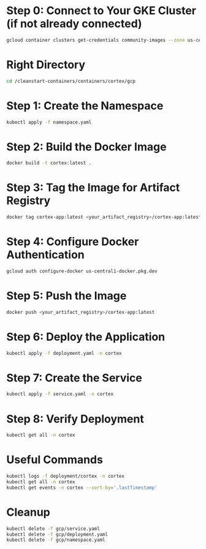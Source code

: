# Step 0: Connect to Your GKE Cluster (if not already connected)
```bash
gcloud container clusters get-credentials community-images --zone us-central1-a
```
# Right Directory
```bash
cd /cleanstart-containers/containers/cortex/gcp
```

# Step 1: Create the Namespace
```bash
kubectl apply -f namespace.yaml
```

# Step 2: Build the Docker Image
```bash
docker build -t cortex:latest .
```

# Step 3: Tag the Image for Artifact Registry
```bash
docker tag cortex-app:latest <your_artifact_registry>/cortex-app:latest
```

# Step 4: Configure Docker Authentication
```bash
gcloud auth configure-docker us-central1-docker.pkg.dev
```

# Step 5: Push the Image
```bash
docker push <your_artifact_registry>/cortex-app:latest
```

# Step 6: Deploy the Application
```bash
kubectl apply -f deployment.yaml -n cortex
```

# Step 7: Create the Service
```bash
kubectl apply -f service.yaml -n cortex
```

# Step 8: Verify Deployment
```bash
kubectl get all -n cortex
```

# Useful Commands
```bash
kubectl logs -f deployment/cortex -n cortex
kubectl get all -n cortex
kubectl get events -n cortex --sort-by='.lastTimestamp'
```

# Cleanup
```bash
kubectl delete -f gcp/service.yaml
kubectl delete -f gcp/deployment.yaml
kubectl delete -f gcp/namespace.yaml

```
